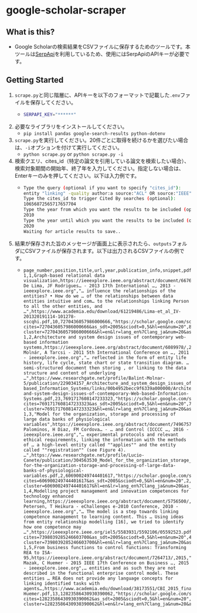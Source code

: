 # google-scholar-scraper
## What is this?
- Google Scholarの検索結果をCSVファイルに保存するためのツールです。本ツールは[SerpApi](https://serpapi.com/google-scholar-api)を利用しているため、使用にはSerpApiのAPIキーが必要です。
## Getting Started
1. `scrape.py`と同じ階層に、APIキーを以下のフォーマットで記載した`.env`ファイルを保存してください。
    - ```bash
      SERPAPI_KEY="******"
      ```
2. 必要なライブラリをインストールしてください。
    - `pip install pandas google-search-results python-dotenv`
3. `scrape.py`を実行してください。20件ごとに取得を続けるかを選びたい場合は、`-i`オプションを付けて実行してください。
    - `python scrape.py` or `python scrape.py -i`
4. 検索クエリ、cites_id（特定の論文を引用している論文を検索したい場合）、検索対象期間の開始年、終了年を入力してください。指定しない場合は、Enterキーのみを押してください。以下は入力例です。
    - ```bash
      Type the query (optional if you want to specify "cites_id"):
      entity "linking" -quality author:a source:"ACL" OR source:"IEEE"
      Type the cites_id to trigger Cited By searches (optional):
      10656872565717657704
      Type the year from which you want the results to be included (optional):
      2010
      Type the year until which you want the results to be included (optional):
      2020
      Waiting for article results to save..
      ```
5. 結果が保存された旨のメッセージが画面上に表示されたら、`outputs`フォルダにCSVファイルが保存されます。以下は出力されるCSVファイルの例です。
    - ```csv
      page_number,position,title,url,year,publication_info,snippet,pdf_url,cited_num,cites_id,cites_url,version_num,versions_url,result_id
      1,1,Graph-based relational data visualization,https://ieeexplore.ieee.org/abstract/document/6676565/,2013,"DM De Lima, JF Rodrigues… - 2013 17th International …, 2013 - ieeexplore.ieee.org","… influence the relationships of the entities? • How do we … of the relationships between data entities intuitive and com… to the relationships linking Person to all the other entities, and …",https://www.academia.edu/download/61219486/Lima-et_al_IV-201320191114-101278-sscqhi.pdf,10,7270436057986000666,"https://scholar.google.com/scholar?cites=7270436057986000666&as_sdt=2005&sciodt=0,5&hl=en&num=20",8,"https://scholar.google.com/scholar?cluster=7270436057986000666&hl=en&lr=lang_en%7Clang_ja&num=20&as_sdt=2005&sciodt=0,5&as_ylo=2010&as_yhi=2020",GmdyBhPH5WQJ
      1,2,Architecture and system design issues of contemporary web-based information systems,https://ieeexplore.ieee.org/abstract/document/6089978/,2011,"B Molnár, A Tarcsi - 2011 5th International Conference on …, 2011 - ieeexplore.ieee.org","… reflected in the form of entity life history, life cycle, state chart or state transition diagram. … semi-structured document then storing , or linking to the data structure and content of underlying …",https://www.researchgate.net/profile/Balint-Molnar-5/publication/229034157_Architecture_and_system_design_issues_of_contemporary_Web-based_Information_Systems/links/00b4952becc9f6339a000000/Architecture-and-system-design-issues-of-contemporary-Web-based-Information-Systems.pdf,23,7691717608147233323,"https://scholar.google.com/scholar?cites=7691717608147233323&as_sdt=2005&sciodt=0,5&hl=en&num=20",7,"https://scholar.google.com/scholar?cluster=7691717608147233323&hl=en&lr=lang_en%7Clang_ja&num=20&as_sdt=2005&sciodt=0,5&as_ylo=2010&as_yhi=2020",K6o7gml4vmoJ
      1,3,"Model for the organization, storage and processing of large data banks of physiological variables",https://ieeexplore.ieee.org/abstract/document/7496757/,2016,"FE Palominos, H Diaz, FM Cordova… - … and Control (ICCCC …, 2016 - ieeexplore.ieee.org","… experimental protocols and relevant ethical requirements, linking the information with the methods of … a high-level entity called ""applies"" and the entity called ""registration"" (see Figure 4). …",https://www.researchgate.net/profile/Lucio-Canete/publication/304563530_Model_for_the_organization_storage_and_processing_of_large_data_banks_of_physiological_variables/links/5ad4aa3e458515c60f54555b/Model-for-the-organization-storage-and-processing-of-large-data-banks-of-physiological-variables.pdf,2,606900249744401617,"https://scholar.google.com/scholar?cites=606900249744401617&as_sdt=2005&sciodt=0,5&hl=en&num=20",2,"https://scholar.google.com/scholar?cluster=606900249744401617&hl=en&lr=lang_en%7Clang_ja&num=20&as_sdt=2005&sciodt=0,5&as_ylo=2010&as_yhi=2020",0WQcyI8kbAgJ
      1,4,Modelling project management and innovation competences for technology enhanced learning,https://ieeexplore.ieee.org/abstract/document/5756500/,2010,"SA Petersen, T Heikura - eChallenges e-2010 Conference, 2010 - ieeexplore.ieee.org","… The model is a step towards linking competence management to learning content. This … Using ideas from entity relationship modelling [16], we tried to identify how one competence may …",https://ieeexplore.ieee.org/iel5/5583931/5592106/05592523.pdf,15,7398039285246603700,"https://scholar.google.com/scholar?cites=7398039285246603700&as_sdt=2005&sciodt=0,5&hl=en&num=20",4,"https://scholar.google.com/scholar?cluster=7398039285246603700&hl=en&lr=lang_en%7Clang_ja&num=20&as_sdt=2005&sciodt=0,5&as_ylo=2010&as_yhi=2020",tDGCj4gdq2YJ
      1,5,From business functions to control functions: Transforming REA to ISA-95,https://ieeexplore.ieee.org/abstract/document/7264713/,2015,"A Mazak, C Huemer - 2015 IEEE 17th Conference on Business …, 2015 - ieeexplore.ieee.org",… entities and as such they are not described in the functional enterprise control model. These entities … REA does not provide any language concepts for linking identified tasks with agents…,https://www.academia.edu/download/38173551/CBI_2015_final_Mazak-Huemer.pdf,13,12823586430930390062,"https://scholar.google.com/scholar?cites=12823586430930390062&as_sdt=2005&sciodt=0,5&hl=en&num=20",8,"https://scholar.google.com/scholar?cluster=12823586430930390062&hl=en&lr=lang_en%7Clang_ja&num=20&as_sdt=2005&sciodt=0,5&as_ylo=2010&as_yhi=2020",LgwgquqH9rEJ
      ```
